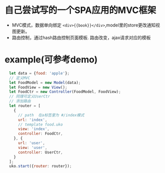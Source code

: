 # 自己尝试写的一个SPA应用的MVC框架  
* MVC模式，数据单向绑定 `<div>{{book}}</div>`,model里的store更改通知视图更新。
* 路由控制，通过hash路由控制页面模板. 路由改变，ajax请求对应的模板

# example(可参考demo)
```js
  let data = {food: 'apple'};
  // 定义MVC
  let FoodModel = new Model(data);
  let FoodView = new View();
  let FoodCtr = new Controller(FoodModel, FoodView);
  // 同理可定义UserCtr
  // 添加路由
  let router = [
    {
      // path  在a标签里为 #/index模式
      url: 'index',
      // template food.uko
      view: 'index',
      controller: FoodCtr,
    }, {
      url: 'user',
      view: 'user',
      controller: UserCtr,
    }
  ];
  uko.start({router: router});
```
